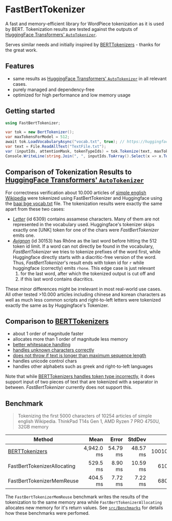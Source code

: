 # FastBertTokenizer

A fast and memory-efficient library for WordPiece tokenization as it is used by BERT. Tokenization results are tested against the outputs of [HuggingFace Transformers' `AutoTokenizer`](https://huggingface.co/docs/transformers/v4.33.0/en/model_doc/auto#transformers.AutoTokenizer).

Serves similar needs and initially inspired by [BERTTokenizers](https://github.com/NMZivkovic/BertTokenizers) - thanks for the great work.

## Features

* same results as [HuggingFace Transformers' `AutoTokenizer`](https://huggingface.co/docs/transformers/v4.33.0/en/model_doc/auto#transformers.AutoTokenizer) in all relevant cases.
* purely managed and dependency-free
* optimized for high performance and low memory usage

## Getting started

```csharp
using FastBertTokenizer;

var tok = new BertTokenizer();
var maxTokensForModel = 512;
await tok.LoadVocabularyAsync("vocab.txt", true); // https://huggingface.co/BAAI/bge-small-en/blob/main/vocab.txt
var text = File.ReadAllText("TextFile.txt");
var (inputIds, attentionMask, tokenTypeIds) = tok.Tokenize(text, maxTokensForModel);
Console.WriteLine(string.Join(", ", inputIds.ToArray().Select(x => x.ToString())));
```

## Comparison of Tokenization Results to [HuggingFace Transformers' `AutoTokenizer`](https://huggingface.co/docs/transformers/v4.33.0/en/model_doc/auto#transformers.AutoTokenizer)

For correctness verification about 10.000 articles of [simple english Wikipedia](https://simple.wikipedia.org/wiki/Main_Page) were tokenized using FastBertTokenizer and Huggingface using the [baai bge vocab.txt](https://huggingface.co/BAAI/bge-small-en/blob/main/vocab.txt) file. The tokenization results were exactly the same apart from these two cases:

* [*Letter*](https://simple.wikipedia.org/wiki/Letter) (id 6309) contains assamese characters. Many of them are not represented in the vocabulary used. Huggingface's tokenizer skips exactly one [UNK] token for one of the chars were *FastBertTokenizer* emits one.
* [*Avignon*](https://simple.wikipedia.org/wiki/Avignon) (id 30153) has Rhône as the last word before hitting the 512 token id limit. If a word can not directly be found in the vocabulary, *FastBertTokenizer* we tries to tokenize prefixes of the word first, while Huggingface directly starts with a diacritic-free version of the word. Thus, *FastBertTokenizer*'s result ends with token id for `r` while huggingface (correctly) emits `rhone`. This edge case is just relevant
    1. for the last word, after which the tokenized output is cut off and
    2. if this last word contains diacritics.

These minor differences might be irrelevant in most real-world use cases. All other tested >10.000 articles including chinese and korean characters as well as much less common scripts and right-to-left letters were tokenized exactly the same as by Huggingface's Tokenizer.

## Comparison to [BERTTokenizers](https://github.com/NMZivkovic/BertTokenizers)

* about 1 order of magnitude faster
* allocates more than 1 order of magnitude less memory
* [better whitespace handling](https://github.com/NMZivkovic/BertTokenizers/issues/24)
* [handles unknown characters correctly](https://github.com/NMZivkovic/BertTokenizers/issues/26)
* [does not throw if text is longer than maximum sequence length](https://github.com/NMZivkovic/BertTokenizers/issues/18)
* handles unicode control chars
* handles other alphabets such as greek and right-to-left languages

Note that while [BERTTokenizers handles token type incorrectly](https://github.com/NMZivkovic/BertTokenizers/issues/18), it does support input of two pieces of text that are tokenized with a separator in between. *FastBertTokenizer* currently does not support this.

## Benchmark

> Tokenizing the first 5000 characters of 10254 articles of simple english Wikipedia.
> ThinkPad T14s Gen 1, AMD Ryzen 7 PRO 4750U, 32GB memory

| Method                      | Mean       | Error    | StdDev   | Gen0         | Gen1       | Gen2      | Allocated  |
|---------------------------- |-----------:|---------:|---------:|-------------:|-----------:|----------:|-----------:|
| [BERTTokenizers](https://github.com/NMZivkovic/BertTokenizers)                    | 4,942.0 ms | 54.79 ms | 48.57 ms | 1001000.0000 | 95000.0000 | 4000.0000 | 5952.43 MB |
| FastBertTokenizerAllocating |   529.5 ms |  8.90 ms | 10.59 ms |   61000.0000 | 31000.0000 | 2000.0000 |  350.75 MB |
| FastBertTokenizerMemReuse   |   404.5 ms |  7.72 ms |  7.22 ms |   68000.0000 |          - |         - |  136.83 MB |

The `FastBertTokenizerMemReuse` benchmark writes the results of the tokenization to the same memory area while `FastBertTokenizerAllocating` allocates new memory for it's return values. See [`src/Benchmarks`](/src/Benchmarks/) for details how these benchmarks were perfomed.
